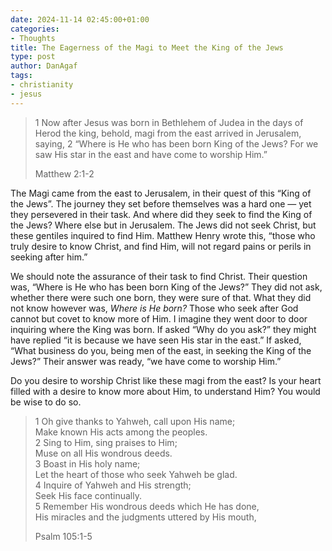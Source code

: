 ```yaml
---
date: 2024-11-14 02:45:00+01:00
categories:
- Thoughts
title: The Eagerness of the Magi to Meet the King of the Jews
type: post
author: DanAgaf
tags:
- christianity
- jesus
---
```




> 1 Now after Jesus was born in Bethlehem of Judea in the days of Herod the king, behold, magi from the east arrived in Jerusalem, saying, 2 “Where is He who has been born King of the Jews? For we saw His star in the east and have come to worship Him.”
> 
> 
> 
> 
> Matthew 2:1-2




The Magi came from the east to Jerusalem, in their quest of this “King of the Jews”. The journey they set before themselves was a hard one — yet they persevered in their task. And where did they seek to find the King of the Jews? Where else but in Jerusalem. The Jews did not seek Christ, but these gentiles inquired to find Him. Matthew Henry wrote this, “those who truly desire to know Christ, and find Him, will not regard pains or perils in seeking after him.”




We should note the assurance of their task to find Christ. Their question was, “Where is He who has been born King of the Jews?” They did not ask, whether there were such one born, they were sure of that. What they did not know however was, *Where is He born?* Those who seek after God cannot but covet to know more of Him. I imagine they went door to door inquiring where the King was born. If asked “Why do you ask?” they might have replied “it is because we have seen His star in the east.” If asked, “What business do you, being men of the east, in seeking the King of the Jews?” Their answer was ready, “we have come to worship Him.”




Do you desire to worship Christ like these magi from the east? Is your heart filled with a desire to know more about Him, to understand Him? You would be wise to do so.






> 1 Oh give thanks to Yahweh, call upon His name;  
> Make known His acts among the peoples.  
> 2 Sing to Him, sing praises to Him;  
> Muse on all His wondrous deeds.  
> 3 Boast in His holy name;  
> Let the heart of those who seek Yahweh be glad.  
> 4 Inquire of Yahweh and His strength;  
> Seek His face continually.  
> 5 Remember His wondrous deeds which He has done,  
> His miracles and the judgments uttered by His mouth,
> 
> 
> 
> 
> Psalm 105:1-5






